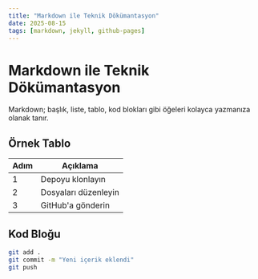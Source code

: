 ```yaml
---
title: "Markdown ile Teknik Dökümantasyon"
date: 2025-08-15
tags: [markdown, jekyll, github-pages]
---
```


# Markdown ile Teknik Dökümantasyon

Markdown; başlık, liste, tablo, kod blokları gibi öğeleri kolayca yazmanıza olanak tanır.

## Örnek Tablo
| Adım | Açıklama |
|------|----------|
| 1    | Depoyu klonlayın |
| 2    | Dosyaları düzenleyin |
| 3    | GitHub'a gönderin |

## Kod Bloğu
```bash
git add .
git commit -m "Yeni içerik eklendi"
git push
```
